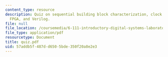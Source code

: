 ```yaml
---
content_type: resource
description: Quiz on sequential building block characterization, clock gating circuit,  arithmetic,
  FPGA, and Verilog.
file: null
file_location: /coursemedia/6-111-introductory-digital-systems-laboratory-spring-2006/57addb5f487dd6505bde350f20a8e2e3_quiz.pdf
file_type: application/pdf
resourcetype: Document
title: quiz.pdf
uid: 57addb5f-487d-d650-5bde-350f20a8e2e3
---
```

